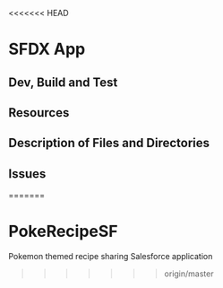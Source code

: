 <<<<<<< HEAD
# SFDX  App

## Dev, Build and Test


## Resources


## Description of Files and Directories


## Issues


=======
# PokeRecipeSF
Pokemon themed recipe sharing Salesforce application
>>>>>>> origin/master
